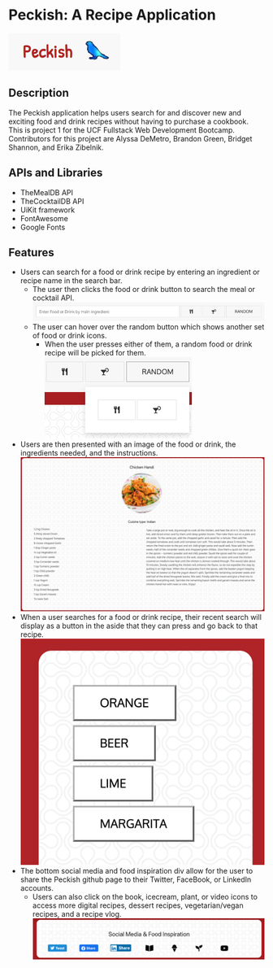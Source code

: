 # Peckish: A Recipe Application
![Peckish Logo](assets/readmeimgs/peckishlogo.png)

## Description
The Peckish application helps users search for and discover new and exciting food and drink recipes without having to purchase a cookbook. This is project 1 for the UCF Fullstack Web Development Bootcamp. Contributors for this project are Alyssa DeMetro, Brandon Green, Bridget Shannon, and Erika Zibelnik.

## APIs and Libraries
- TheMealDB API
- TheCocktailDB API 
- UiKit framework
- FontAwesome
- Google Fonts

## Features
- Users can search for a food or drink recipe by entering an ingredient or recipe name in the search bar.
    - The user then clicks the food or drink button to search the meal or cocktail API. 
    ![Seach Bar Buttons](assets/readmeimgs/searchbarbuttons.png)
    - The user can hover over the random button which shows another set of food or drink icons.
        - When the user presses either of them, a random food or drink recipe will be picked for them.
          ![Random Seach Bar Buttons](assets/readmeimgs/searchbarrandombuttons.png)
- Users are then presented with an image of the food or drink, the ingredients needed, and the instructions.
![Recipe Pic, Ingredients, and Instructions](assets/readmeimgs/recipediv.png)
- When a user searches for a food or drink recipe, their recent search will display as a button in the aside that they can press and go back to that recipe.
![Recent Searches](assets/readmeimgs/recentsearches.png)
- The bottom social media and food inspiration div allow for the user to share the Peckish github page to their Twitter, FaceBook, or LinkedIn accounts. 
    - Users can also click on the book, icecream, plant, or video icons to access more digital recipes, dessert recipes, vegetarian/vegan recipes, and a recipe vlog.
    ![Social media buttons](assets/readmeimgs/socialmediabuttons.png)